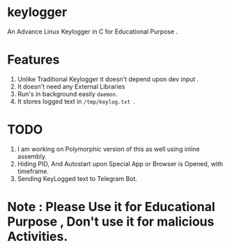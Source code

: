 # keylogger
An Advance Linux Keylogger in C for Educational Purpose .

# Features

1. Unlike Traditional Keylogger it doesn't depend upon dev input .
2. It doesn't need any External Libraries
3. Run's in background easily     `daemon`.
4. It stores logged text  in  `/tmp/keylog.txt `.


# TODO 
1. I am working on Polymorphic version of this as well using inline assembly.
2. Hiding PID, And Autostart upon Special App or Browser is Opened, with  timeframe.
3. Sending KeyLogged text to Telegram Bot.


# Note : Please Use it for Educational Purpose , Don't use it for malicious Activities.
